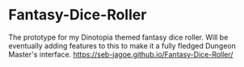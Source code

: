 # Fantasy-Dice-Roller
The prototype for my Dinotopia themed fantasy dice roller. Will be eventually adding features to this to make it a fully fledged Dungeon Master's interface. https://seb-jagoe.github.io/Fantasy-Dice-Roller/
